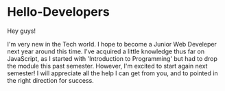 # Hello-Developers

Hey guys!

I'm very new in the Tech world. I hope to become a Junior Web Develeper next year around this time. I've acquired a little knowledge thus far on JavaScript, as I started with 'Introduction to Programming' but had to drop the module this past semester. However, I'm excited to start again next semester! I will appreciate all the help I can get from you, and to pointed in the right direction for success.
